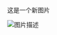 这是一个新图片

![图片描述](https://ss1.bdstatic.com/70cFuXSh_Q1YnxGkpoWK1HF6hhy/it/u=3192846081,2053154820&fm=26&gp=0.jpg)
